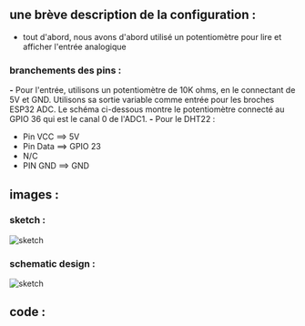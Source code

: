 
## une brève description de la configuration :
- tout d'abord, nous avons d'abord utilisé un potentiomètre pour lire et afficher l'entrée analogique

### branchements des pins :
**-** Pour l'entrée, utilisons un potentiomètre de 10K ohms, en le connectant de 5V et GND. Utilisons sa sortie variable comme entrée pour les broches ESP32 ADC. Le schéma ci-dessous montre le potentiomètre connecté au GPIO 36 qui est le canal 0 de l'ADC1.
**-** Pour le DHT22 :
   * Pin VCC ==> 5V
   * Pin Data ==> GPIO 23
   * N/C
   * PIN GND ==> GND

## images :
### sketch :
![sketch](https://github.com/institut-galilee/2020-captain-planet/edit/master/lab/2/report/1/sketch.png)

### schematic design :
![sketch](https://github.com/institut-galilee/2020-captain-planet/edit/master/lab/2/report/1/schematic.png)

## code :

# 





